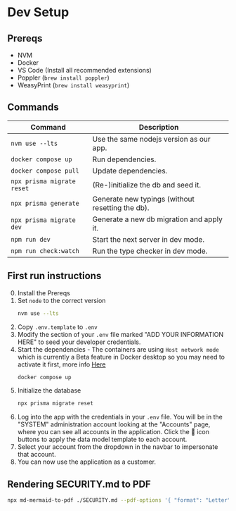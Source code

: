 # Dev Setup

## Prereqs

- NVM
- Docker
- VS Code (Install all recommended extensions)
- Poppler (`brew install poppler`)
- WeasyPrint (`brew install weasyprint`)

## Commands

| Command                    | Description                                      |
| -------------------------- | ------------------------------------------------ |
| `nvm use --lts`            | Use the same nodejs version as our app.          |
| `docker compose up`        | Run dependencies.                                |
| `docker compose pull`      | Update dependencies.                             |
| `npx prisma migrate reset` | (Re-)initialize the db and seed it.              |
| `npx prisma generate`      | Generate new typings (without resetting the db). |
| `npx prisma migrate dev`   | Generate a new db migration and apply it.        |
| `npm run dev`              | Start the next server in dev mode.               |
| `npm run check:watch`      | Run the type checker in dev mode.                |

## First run instructions

0. Install the Prereqs
1. Set `node` to the correct version
   ```bash
   nvm use --lts
   ```
2. Copy `.env.template` to `.env`
3. Modify the section of your `.env` file marked "ADD YOUR INFORMATION HERE" to seed your developer credentials.
4. Start the dependencies - The containers are using `Host network mode` which is currently a Beta feature in Docker desktop so you may need to activate it first, more info [Here](https://docs.docker.com/network/drivers/host/)
   ```bash
   docker compose up
   ```
5. Initialize the database
   ```bash
   npx prisma migrate reset
   ```
6. Log into the app with the credentials in your `.env` file. You will be in the "SYSTEM" administration account looking at the "Accounts" page, where you can see all accounts in the application. Click the 🔄 icon buttons to apply the data model template to each account.
7. Select your account from the dropdown in the navbar to impersonate that account.
8. You can now use the application as a customer.

## Rendering SECURITY.md to PDF

```bash
npx md-mermaid-to-pdf ./SECURITY.md --pdf-options '{ "format": "Letter", "margin": "1in" }'
```
